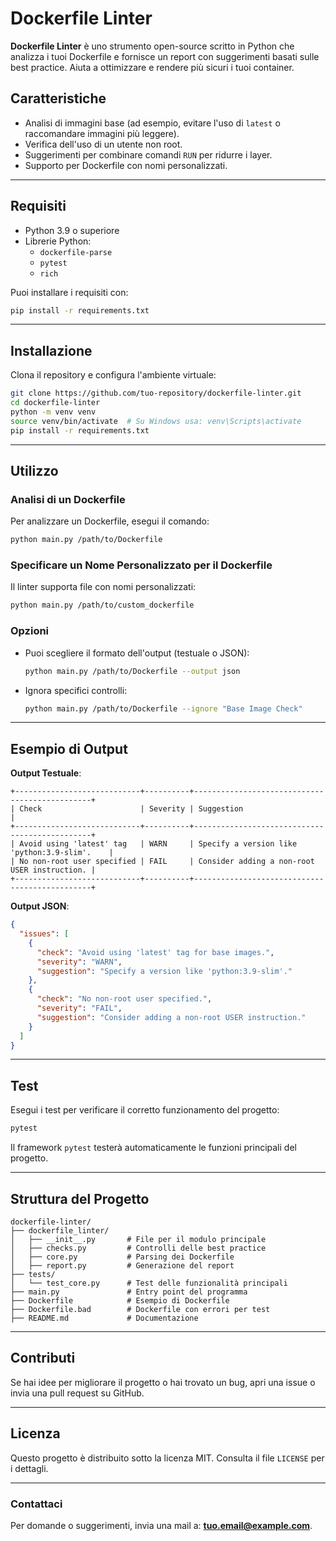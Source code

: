 
# Dockerfile Linter

**Dockerfile Linter** è uno strumento open-source scritto in Python che analizza i tuoi Dockerfile e fornisce un report con suggerimenti basati sulle best practice. Aiuta a ottimizzare e rendere più sicuri i tuoi container.

## Caratteristiche

- Analisi di immagini base (ad esempio, evitare l'uso di `latest` o raccomandare immagini più leggere).
- Verifica dell'uso di un utente non root.
- Suggerimenti per combinare comandi `RUN` per ridurre i layer.
- Supporto per Dockerfile con nomi personalizzati.

---

## Requisiti

- Python 3.9 o superiore
- Librerie Python:
  - `dockerfile-parse`
  - `pytest`
  - `rich`

Puoi installare i requisiti con:
```bash
pip install -r requirements.txt
```

---

## Installazione

Clona il repository e configura l'ambiente virtuale:
```bash
git clone https://github.com/tuo-repository/dockerfile-linter.git
cd dockerfile-linter
python -m venv venv
source venv/bin/activate  # Su Windows usa: venv\Scripts\activate
pip install -r requirements.txt
```

---

## Utilizzo

### Analisi di un Dockerfile
Per analizzare un Dockerfile, esegui il comando:
```bash
python main.py /path/to/Dockerfile
```

### Specificare un Nome Personalizzato per il Dockerfile
Il linter supporta file con nomi personalizzati:
```bash
python main.py /path/to/custom_dockerfile
```

### Opzioni
- Puoi scegliere il formato dell'output (testuale o JSON):
  ```bash
  python main.py /path/to/Dockerfile --output json
  ```
- Ignora specifici controlli:
  ```bash
  python main.py /path/to/Dockerfile --ignore "Base Image Check"
  ```

---

## Esempio di Output

**Output Testuale**:
```
+----------------------------+----------+-----------------------------------------------+
| Check                      | Severity | Suggestion                                    |
+----------------------------+----------+-----------------------------------------------+
| Avoid using 'latest' tag   | WARN     | Specify a version like 'python:3.9-slim'.    |
| No non-root user specified | FAIL     | Consider adding a non-root USER instruction. |
+----------------------------+----------+-----------------------------------------------+
```

**Output JSON**:
```json
{
  "issues": [
    {
      "check": "Avoid using 'latest' tag for base images.",
      "severity": "WARN",
      "suggestion": "Specify a version like 'python:3.9-slim'."
    },
    {
      "check": "No non-root user specified.",
      "severity": "FAIL",
      "suggestion": "Consider adding a non-root USER instruction."
    }
  ]
}
```

---

## Test

Esegui i test per verificare il corretto funzionamento del progetto:
```bash
pytest
```

Il framework `pytest` testerà automaticamente le funzioni principali del progetto.

---

## Struttura del Progetto

```
dockerfile-linter/
├── dockerfile_linter/
│   ├── __init__.py       # File per il modulo principale
│   ├── checks.py         # Controlli delle best practice
│   ├── core.py           # Parsing dei Dockerfile
│   ├── report.py         # Generazione del report
├── tests/
│   └── test_core.py      # Test delle funzionalità principali
├── main.py               # Entry point del programma
├── Dockerfile            # Esempio di Dockerfile
├── Dockerfile.bad        # Dockerfile con errori per test
├── README.md             # Documentazione
```

---

## Contributi

Se hai idee per migliorare il progetto o hai trovato un bug, apri una issue o invia una pull request su GitHub.

---

## Licenza

Questo progetto è distribuito sotto la licenza MIT. Consulta il file `LICENSE` per i dettagli.

---

### Contattaci

Per domande o suggerimenti, invia una mail a: **tuo.email@example.com**.
